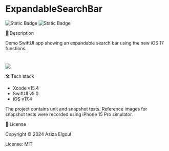 # ExpandableSearchBar

![Static Badge](https://img.shields.io/badge/v5.0-maker?label=swift&color=orange) ![Static Badge](https://img.shields.io/badge/IOS-maker?label=platforms&color=blue)



📝 Description

Demo SwiftUI app showing an expandable search bar using the new iOS 17 functions.


#
![](https://github.com/aziza92/ExpandableNavigation/assets/64699474/878b4aad-7683-49c1-ac89-f3cdd91272e2.gif)

🛠 Tech stack

* Xcode v15.4
* SwiftUI v5.0
* iOS v17.4


The project contains unit and snapshot tests. Reference images for snapshot tests were recorded using iPhone 15 Pro simulator.


📄 License

Copyright © 2024 Aziza Elgoul

License: MIT
